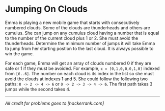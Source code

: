 # Jumping On Clouds

Emma is playing a new mobile game that starts with consecutively numbered clouds. Some of the clouds are thunderheads and others are cumulus. She can jump on any cumulus cloud having a number that is equal to the number of the current cloud plus 1 or 2. She must avoid the thunderheads. Determine the minimum number of jumps it will take Emma to jump from her starting postion to the last cloud. It is always possible to win the game.

For each game, Emma will get an array of clouds numbered 0 if they are safe or 1 if they must be avoided. For example, `c = [0,1,0,0,0,1,0]` indexed from `[0..6]`. The number on each cloud is its index in the list so she must avoid the clouds at indexes 1 and 5. She could follow the following two paths: `0 -> 2 -> 4 -> 6` or `0 -> 2 -> 3 -> 4 -> 6`. The first path takes 3 jumps while the second takes 4.

---

*All credit for problems goes to [hackerrank.com]*